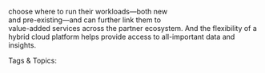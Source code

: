 choose where to run their workloads—both new  
and pre-existing—and can further link them to  
value-added services across the partner ecosystem. 
And the flexibility of a hybrid cloud platform helps 
provide access to all-important data and insights.  

   Tags & Topics:
   